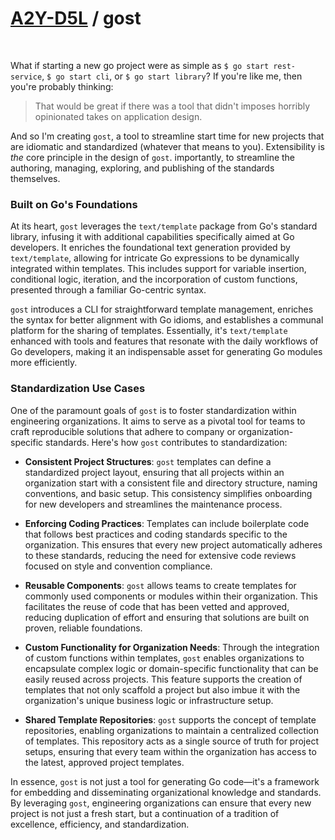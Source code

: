 # [A2Y-D5L](https://github.com/a2y-d5l) / gost
<center><img src="doc/assets/logo.jpg" style="width: 0%; height: auto;"></center>

What if starting a new go project were as simple as `$ go start rest-service`, `$ go start cli`, or `$ go start library`? If you're like me, then you're probably thinking:

> That would be great if there was a tool that didn't imposes horribly opinionated takes on application design.

And so I'm creating `gost`, a tool to streamline start time for new projects that are idiomatic and standardized (whatever that means to you). Extensibility is *the* core principle in the design of `gost`. importantly, to streamline the authoring, managing, exploring, and publishing of the standards themselves.

### Built on Go's Foundations

At its heart, `gost` leverages the `text/template` package from Go's standard library, infusing it with additional capabilities specifically aimed at Go developers. It enriches the foundational text generation provided by `text/template`, allowing for intricate Go expressions to be dynamically integrated within templates. This includes support for variable insertion, conditional logic, iteration, and the incorporation of custom functions, presented through a familiar Go-centric syntax.

`gost` introduces a CLI for straightforward template management, enriches the syntax for better alignment with Go idioms, and establishes a communal platform for the sharing of templates. Essentially, it's `text/template` enhanced with tools and features that resonate with the daily workflows of Go developers, making it an indispensable asset for generating Go modules more efficiently.

### Standardization Use Cases

One of the paramount goals of `gost` is to foster standardization within engineering organizations. It aims to serve as a pivotal tool for teams to craft reproducible solutions that adhere to company or organization-specific standards. Here's how `gost` contributes to standardization:

- **Consistent Project Structures**: `gost` templates can define a standardized project layout, ensuring that all projects within an organization start with a consistent file and directory structure, naming conventions, and basic setup. This consistency simplifies onboarding for new developers and streamlines the maintenance process.
  
- **Enforcing Coding Practices**: Templates can include boilerplate code that follows best practices and coding standards specific to the organization. This ensures that every new project automatically adheres to these standards, reducing the need for extensive code reviews focused on style and convention compliance.

- **Reusable Components**: `gost` allows teams to create templates for commonly used components or modules within their organization. This facilitates the reuse of code that has been vetted and approved, reducing duplication of effort and ensuring that solutions are built on proven, reliable foundations.

- **Custom Functionality for Organization Needs**: Through the integration of custom functions within templates, `gost` enables organizations to encapsulate complex logic or domain-specific functionality that can be easily reused across projects. This feature supports the creation of templates that not only scaffold a project but also imbue it with the organization's unique business logic or infrastructure setup.

- **Shared Template Repositories**: `gost` supports the concept of template repositories, enabling organizations to maintain a centralized collection of templates. This repository acts as a single source of truth for project setups, ensuring that every team within the organization has access to the latest, approved project templates.

In essence, `gost` is not just a tool for generating Go code—it's a framework for embedding and disseminating organizational knowledge and standards. By leveraging `gost`, engineering organizations can ensure that every new project is not just a fresh start, but a continuation of a tradition of excellence, efficiency, and standardization.
